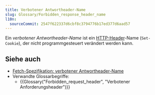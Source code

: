 ```yaml
---
title: Verbotener Antwortheader-Name
slug: Glossary/Forbidden_response_header_name
l10n:
  sourceCommit: 2547f622337d6cbf8c3794776b17ed377d6aad57
---
```


Ein _verbotener Antwortheader-Name_ ist ein [HTTP-Header](/de/docs/Web/HTTP/Reference/Headers)-Name (`Set-Cookie`), der nicht programmgesteuert verändert werden kann.

## Siehe auch

- [Fetch-Spezifikation: verbotener Antwortheader-Name](https://fetch.spec.whatwg.org/#forbidden-response-header-name)
- Verwandte Glossarbegriffe:
  - {{Glossary("Forbidden_request_header", "Verbotener Anforderungsheader")}}
